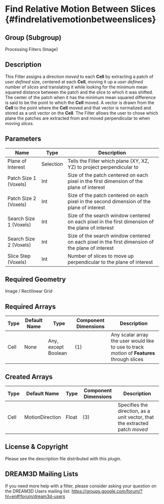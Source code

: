 Find Relative Motion Between Slices {#findrelativemotionbetweenslices}
=============

## Group (Subgroup) ##
Processing Filters (Image)

## Description ##
This Filter assigns a direction *moved* to each **Cell** by extracting a patch of *user defined* size, centered at each **Cell**, moving it up a *user defined* number of *slices* and translating it while looking for the minimum mean squared distance between the patch and the slice to which it was shifted.  The center of the patch when it has the minimum mean squared difference is said to be the point to which the **Cell** moved.  A vector is drawn from the **Cell** to the point where the **Cell** moved and that vector is normalized and stored as a unit vector on the **Cell**.
The Filter allows the user to chose which plane the patches are extracted from and moved perpendicular to when moving *slices*.

## Parameters ##
| Name | Type | Description |
|------|------|------|
| Plane of Interest | Selection | Tells the Filter which plane (XY, XZ, YZ) to project perpendicular to |
| Patch Size 1 (Voxels) | Int | Size of the patch centered on each pixel in the first dimension of the plane of interest |
| Patch Size 2 (Voxels) | Int | Size of the patch centered on each pixel in the second dimension of the plane of interest |
| Search Size 1 (Voxels) | Int | Size of the search window centered on each pixel in the first dimension of the plane of interest |
| Search Size 2 (Voxels) | Int | Size of the search window centered on each pixel in the first dimension of the plane of interest |
| Slice Step (Voxels) | Int | Number of slices to move up perpendicular to the plane of interest |

## Required Geometry ##
Image / Rectilinear Grid

## Required Arrays ##
| Type | Default Name | Type | Component Dimensions | Description |
|------|--------------|-------------|---------|-----|
| Cell | None | Any, except Boolean | (1) | Any scalar array the user would like to use to track *motion* of **Features** through slices |

## Created Arrays ##
| Type | Default Name | Type | Component Dimensions | Description |
|------|--------------|-------------|---------|-----|
| Cell | MotionDirection | Float | (3) | Specifies the direction, as a unit vector, that the extracted patch *moved* |

## License & Copyright ##

Please see the description file distributed with this plugin.

## DREAM3D Mailing Lists ##

If you need more help with a filter, please consider asking your question on the DREAM3D Users mailing list:
https://groups.google.com/forum/?hl=en#!forum/dream3d-users


